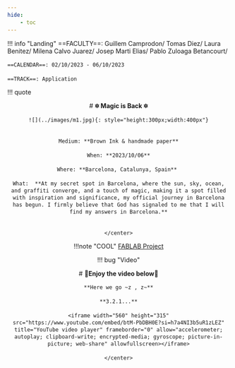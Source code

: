 ```yaml
---
hide:
    - toc
---
```



!!! info "Landing"
    ==FACULTY==: Guillem Camprodon/ Tomas Diez/ Laura Benitez/ Milena Calvo Juarez/ Josep Marti Elias/ Pablo Zuloaga Betancourt/
    
    ==CALENDAR==: 02/10/2023 - 06/10/2023

    ==TRACK==: Application

!!! quote
    <center> 
    # **:six_pointed_star: Magic is Back :six_pointed_star:**


    ![](../images/m1.jpg){: style="height:300px;width:400px"}


    Medium: **Brown Ink & handmade paper**

    When: **2023/10/06**

    Where: **Barcelona, Catalunya, Spain** 

    What:  **At my secret spot in Barcelona, where the sun, sky, ocean, and graffiti converge, and a touch of magic, making it a spot filled with inspiration and significance, my official journey in Barcelona has begun. I firmly believe that God has signaled to me that I will find my answers in Barcelona.**


    </center>

!!!note "COOL"
    [FABLAB Project](https://fablabbcn.org/projects)

!!! bug "Video"
    <center>
    # **:love_letter:Enjoy the video below:love_letter:**

    **Here we go ~z , z~**

    **3.2.1...**

    <iframe width="560" height="315" src="https://www.youtube.com/embed/btM-PbDBH0E?si=h7a4NI3b5uR1zLEZ" title="YouTube video player" frameborder="0" allow="accelerometer; autoplay; clipboard-write; encrypted-media; gyroscope; picture-in-picture; web-share" allowfullscreen></iframe>

    </center>

